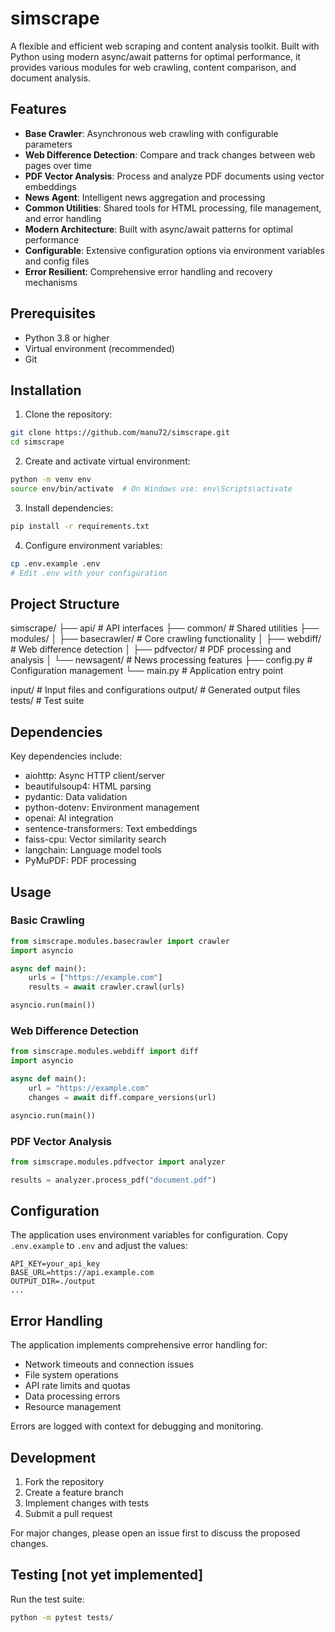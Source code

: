 # simscrape

A flexible and efficient web scraping and content analysis toolkit. Built with Python using modern async/await patterns for optimal performance, it provides various modules for web crawling, content comparison, and document analysis.

## Features

- **Base Crawler**: Asynchronous web crawling with configurable parameters
- **Web Difference Detection**: Compare and track changes between web pages over time
- **PDF Vector Analysis**: Process and analyze PDF documents using vector embeddings
- **News Agent**: Intelligent news aggregation and processing
- **Common Utilities**: Shared tools for HTML processing, file management, and error handling
- **Modern Architecture**: Built with async/await patterns for optimal performance
- **Configurable**: Extensive configuration options via environment variables and config files
- **Error Resilient**: Comprehensive error handling and recovery mechanisms

## Prerequisites

- Python 3.8 or higher
- Virtual environment (recommended)
- Git

## Installation

1. Clone the repository:

```bash
git clone https://github.com/manu72/simscrape.git
cd simscrape
```

2. Create and activate virtual environment:

```bash
python -m venv env
source env/bin/activate  # On Windows use: env\Scripts\activate
```

3. Install dependencies:

```bash
pip install -r requirements.txt
```

4. Configure environment variables:

```bash
cp .env.example .env
# Edit .env with your configuration
```

## Project Structure

simscrape/
├── api/ # API interfaces
├── common/ # Shared utilities
├── modules/
│ ├── basecrawler/ # Core crawling functionality
│ ├── webdiff/ # Web difference detection
│ ├── pdfvector/ # PDF processing and analysis
│ └── newsagent/ # News processing features
├── config.py # Configuration management
└── main.py # Application entry point

input/ # Input files and configurations
output/ # Generated output files
tests/ # Test suite

## Dependencies

Key dependencies include:

- aiohttp: Async HTTP client/server
- beautifulsoup4: HTML parsing
- pydantic: Data validation
- python-dotenv: Environment management
- openai: AI integration
- sentence-transformers: Text embeddings
- faiss-cpu: Vector similarity search
- langchain: Language model tools
- PyMuPDF: PDF processing

## Usage

### Basic Crawling

```python
from simscrape.modules.basecrawler import crawler
import asyncio

async def main():
    urls = ["https://example.com"]
    results = await crawler.crawl(urls)

asyncio.run(main())
```

### Web Difference Detection

```python
from simscrape.modules.webdiff import diff
import asyncio

async def main():
    url = "https://example.com"
    changes = await diff.compare_versions(url)

asyncio.run(main())
```

### PDF Vector Analysis

```python
from simscrape.modules.pdfvector import analyzer

results = analyzer.process_pdf("document.pdf")
```

## Configuration

The application uses environment variables for configuration. Copy `.env.example` to `.env` and adjust the values:

```env
API_KEY=your_api_key
BASE_URL=https://api.example.com
OUTPUT_DIR=./output
...
```

## Error Handling

The application implements comprehensive error handling for:

- Network timeouts and connection issues
- File system operations
- API rate limits and quotas
- Data processing errors
- Resource management

Errors are logged with context for debugging and monitoring.

## Development

1. Fork the repository
2. Create a feature branch
3. Implement changes with tests
4. Submit a pull request

For major changes, please open an issue first to discuss the proposed changes.

## Testing [not yet implemented]

Run the test suite:

```bash
python -m pytest tests/
```
